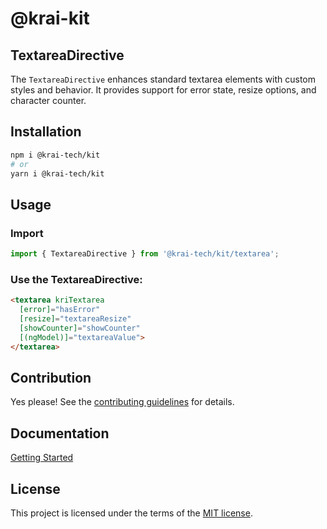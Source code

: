 # @krai-kit
## TextareaDirective

The `TextareaDirective` enhances standard textarea elements with custom styles and behavior. It provides support for error state, resize options, and character counter.

## Installation

```bash
npm i @krai-tech/kit
# or
yarn i @krai-tech/kit
```

## Usage

### Import

```ts
import { TextareaDirective } from '@krai-tech/kit/textarea';
```

### Use the TextareaDirective:

```html
<textarea kriTextarea
  [error]="hasError"
  [resize]="textareaResize"
  [showCounter]="showCounter"
  [(ngModel)]="textareaValue">
</textarea>
```

## Contribution

Yes please! See the
[contributing guidelines](https://krai-kit.dev/en/docs/contribution)
for details.

## Documentation

[Getting Started](https://krai-kit.dev/en/docs/getting-started)

## License

This project is licensed under the terms of the
[MIT license](https://github.com/krai-tech/krai-kit/blob/master/LICENSE).
